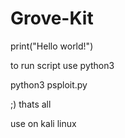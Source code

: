 # Grove-Kit

print("Hello world!")

to run script use python3

python3 psploit.py

;) thats all

use on kali linux
